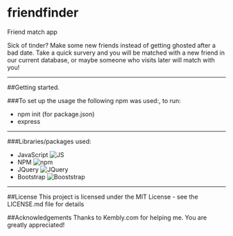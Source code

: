 # friendfinder
Friend match app

Sick of tinder? Make some new friends instead of getting ghosted after a bad date. Take a quick survery and you will be matched with a new friend in our current database, or maybe someone who visits later will match with you! 

---

##Getting started.

###To set up the usage the following npm was used:, to run:
* npm init (for package.json)
* express

----

###Libraries/packages used:
* JavaScript ![JS](https://img.icons8.com/ios-filled/2x/javascript-logo.png)
* NPM ![npm](https://img.icons8.com/color/2x/npm.png)
* JQuery ![JQuery](https://img.icons8.com/ios-filled/2x/jquery.png)
* Bootstrap ![Booststrap](https://img.icons8.com/color/2x/bootstrap.png)

----

##License
This project is licensed under the MIT License - see the LICENSE.md file for details

##Acknowledgements
Thanks to Kembly.com for helping me. You are greatly appreciated!